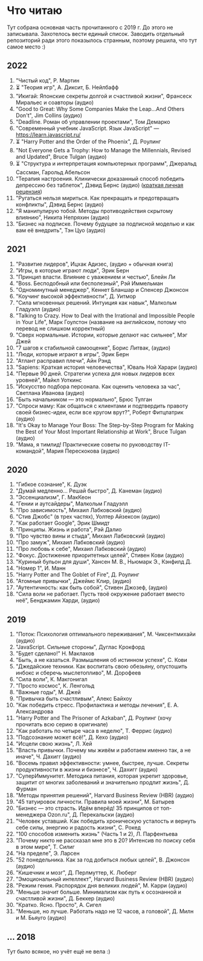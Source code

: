 # Что читаю

Тут собрана основная часть прочитанного с 2019 г. До этого не записывала. Захотелось вести единый список. Заводить отдельный репозиторий ради этого показылось странным, поэтому решила, что тут самое место :)

## 2022
1. "Чистый код", Р. Мартин
1. ⏳ "Теория игр", А. Диксит, Б. Нейлбафф
1. "Икигай: Японские секреты долгой и счастливой жизни", Франсеск Миральес и соавторы (аудио)
1. "Good to Great: Why Some Companies Make the Leap...And Others Don't", Jim Collins (аудио)
1. "Deadline. Роман об управлении проектами", Том Демарко
1. "Современный учебник JavaScript. Язык JavaScript" — https://learn.javascript.ru/
1. ⏳ "Harry Potter and the Order of the Phoenix", Д. Роулинг
1. "Not Everyone Gets a Trophy: How to Manage the Millennials, Revised and Updated", Bruce Tulgan (аудио)
1. ⏳ "Структура и интерпретация компьютерных программ", Джеральд Сассман, Гарольд Абельсон
1. "Терапия настроения. Клинически доказанный способ победить депрессию без таблеток", Дэвид Бернс (аудио) ([краткая личная рецензия](https://t.me/alistopadova/439))
1. "Ругаться нельзя мириться. Как прекращать и предотвращать конфликты", Дэвид Бернс (аудио)
1. "Я манипулирую тобой. Методы противодействия скрытому влиянию", Никита Непряхин (аудио)
1. "Бизнес на подписке. Почему будущее за подписной моделью и как вам её внедрить", Тэн Цуо (аудио)

## 2021

1. "Развитие лидеров", Ицхак Адизес, (аудио + обычная книга)
1. "Игры, в которые играют люди", Эрик Берн
1. "Принцип власти. Влияние с уважением и честью", Блейн Ли
1. "Boss. Бесподобный или бесполезный", Рэй Иммельман
1. "Одноминутный менеджер", Кеннет Бланшар и Спенсер Джонсон
1. "Коучинг высокой эффективности", Д. Уитмор
1. "Сила мгновенных решений. Интуиция как навык", Малкольм Гладуэлл (аудио)
1. "Talking to Crazy. How to Deal with the Irrational and Impossible People in Your Life", Марк Гоулстон (название на английском, потому что перевод не слишком корректный)
1. "Сверх нормальные. Истории, которые делают нас сильнее", Мэг Джей
1. "7 шагов к стабильной самооценке", Борис Литвак, (аудио)
1. "Люди, которые играют в игры", Эрик Берн
1. "Атлант расправил плечи", Айн Рэнд
1. "Sapiens: Краткая история человечества", Юваль Ной Харари (аудио)
1. "Первые 90 дней. Стратегии успеха для новых лидеров всех уровней", Майкл Уоткинс
1. "Искусство подбора персонала. Как оценить человека за час", Светлана Иванова (аудио)
1. "Быть начальником — это нормально", Брюс Тулган
1. "Спроси маму: Как общаться с клиентами и подтвердить правоту своей бизнес-идеи, если все кругом врут?", Роберт Фитцпатрик (аудио)
1. "It's Okay to Manage Your Boss: The Step-by-Step Program for Making the Best of Your Most Important Relationship at Work", Bruce Tulgan (аудио)
1. "Мама, я тимлид! Практические советы по руководству IT-командой", Мария Перескокова (аудио)

## 2020

1. "Гибкое сознание", К. Дуэк
1. "Думай медленно... Решай быстро", Д. Канеман (аудио)
1. "Эссенциализм", Г. МакКеон
1. "Гении и аутсайдеры", Малкольм Гладуэлл
1. "Про зависимость", Михаил Лабковский (аудио)
1. "Стив Джобс" (в трех частях), Уолтер Айзексон (аудио)
1. "Как работает Google", Эрик Шмидт
1. "Принципы. Жизнь и работа", Рэй Далио
1. "Про чувство вины и стыда", Михаил Лабковский (аудио)
1. "Про замуж", Михаил Лабковский (аудио)
1. "Про любовь к себе", Михаил Лабковский (аудио)
1. "Фокус. Достижение приоритетных целей", Стивен Кови (аудио)
1. "Куриный бульон для души", Хансен М. В., Ньюмарк Э., Кэнфилд Д.
1. "Номер 1", И. Манн
1. "Harry Potter and The Goblet of Fire", Д. Роулинг
1. "Атомные привычки", Джеймс Клир, (аудио)
1. "Аутентичность: как быть собой", Стивен Джозеф, (аудио)
1. "Сила воли не работает. Пусть твоё окружение работает вместо неё", Бенджамин Харди, (аудио)

## 2019

1. "Поток: Психология оптимального переживания", М. Чиксентмихайи (аудио)
1. "JavaScript. Сильные стороны", Дуглас Крокфорд
1. "Будет сделано!" Н. Маклахов
1. "Быть, а не казаться. Размышления об истинном успехе", С. Кови
1. "Джедайские техники. Как воспитать свою обезьяну, опустошить инбокс и сберечь мыслетопливо", М. Дорофеев
1. "Сила воли", К. Макгонигал
1. "Просто космос", К. Ленгольд
1. "Важные годы", М. Джей
1. "Привычка быть счастливым", Алекс Байхоу
1. "Как победить стресс. Профилактика и методы лечения", Е. А. Александрова
1. "Harry Potter and The Prisoner of Azkaban", Д. Роулинг (хочу прочитать всю серию в оригинале)
1. "Как работать по четыре часа в неделю", Т. Феррис (аудио)
1. "Подсознание может всё!", Д. Кехо (аудио)
1. "Исцели свою жизнь", Л. Хей
1. "Власть привычки. Почему мы живём и работаем именно так, а не иначе", Ч. Дахигг (аудио)
1. "Восемь правил эффективности: умнее, быстрее, лучше. Секреты продуктивности в жизни и бизнесе", Ч. Дахигг (аудио)
1. "СуперИммунитет. Методика питания, которая укрепит здоровье, защитит от многих заболеваний и значительно продлит жизнь", Д. Фурман
1. "Методы принятия решений", Harvard Business Review (HBR) (аудио)
1. "45 татуировок личности. Правила моей жизни", М. Батырев
1. "Бизнес — это страсть. Идём вперёд! 35 принципов от топ-менеджера Ozon.ru", Д. Перекальски (аудио)
1. "Человек уставший. Как победить хроническую усталость и вернуть себе силы, энергию и радость жизни", С. Рокед
1. "100 способов изменить жизнь" (Часть 1 и 2), Л. Парфентьева
1. "Почему никто не рассказал мне это в 20? Интенсив по поиску себя в этом мире", Т. Силиг
1. "На пределе", Э. Ларсен
1. "52 понедельника. Как за год добиться любых целей", В. Джонсон (аудио)
1. "Кишечник и мозг", Д. Перлмуттер, К. Люберг
1. "Эмоциональный интеллект", Harvard Business Review (HBR) (аудио)
1. "Режим гения. Распорядок дня великих людей", М. Карри (аудио)
1. "Меньше значит больше. Минимализм как путь к осознанной и счастливой жизни", Д. Беккер (аудио)
1. "Кратко. Ясно. Просто", А. Сигел
1. "Меньше, но лучше. Работать надо не 12 часов, а головой", Д. Милн и М. Бьяуго (аудио)

## ... 2018

Тут было всякое, но учёт ещё не вела :)
